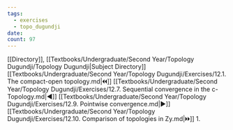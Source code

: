 ```yaml
---
tags:
  - exercises
  - topo_dugundji
date: 
count: 97
---
```

[[Directory]], [[Textbooks/Undergraduate/Second Year/Topology Dugundji/Topology Dugundji|Subject Directory]]
[[Textbooks/Undergraduate/Second Year/Topology Dugundji/Exercises/12.1. The compact-open topology.md|🞀🞀]] [[Textbooks/Undergraduate/Second Year/Topology Dugundji/Exercises/12.7. Sequential convergence in the c-Topology.md|◀]] [[Textbooks/Undergraduate/Second Year/Topology Dugundji/Exercises/12.9. Pointwise convergence.md|▶]] [[Textbooks/Undergraduate/Second Year/Topology Dugundji/Exercises/12.10. Comparison of topologies in Zy.md|🞂🞂]]
1. 